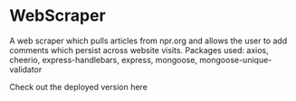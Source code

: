 # WebScraper

A web scraper which pulls articles from npr.org and allows the user to add comments which persist across website visits.
Packages used: axios, cheerio, express-handlebars, express, mongoose, mongoose-unique-validator

<ref target="https://lit-garden-73082.herokuapp.com/" >Check out the deployed version here</ref>
